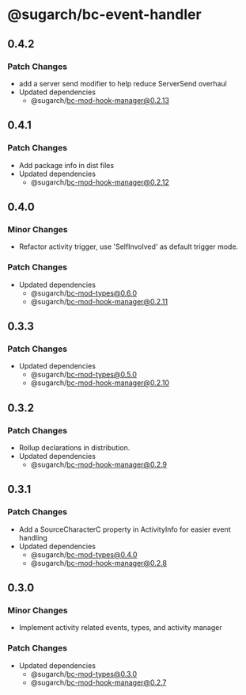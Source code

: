 # @sugarch/bc-event-handler

## 0.4.2

### Patch Changes

-   add a server send modifier to help reduce ServerSend overhaul
-   Updated dependencies
    -   @sugarch/bc-mod-hook-manager@0.2.13

## 0.4.1

### Patch Changes

-   Add package info in dist files
-   Updated dependencies
    -   @sugarch/bc-mod-hook-manager@0.2.12

## 0.4.0

### Minor Changes

-   Refactor activity trigger, use 'SelfInvolved' as default trigger mode.

### Patch Changes

-   Updated dependencies
    -   @sugarch/bc-mod-types@0.6.0
    -   @sugarch/bc-mod-hook-manager@0.2.11

## 0.3.3

### Patch Changes

-   Updated dependencies
    -   @sugarch/bc-mod-types@0.5.0
    -   @sugarch/bc-mod-hook-manager@0.2.10

## 0.3.2

### Patch Changes

-   Rollup declarations in distribution.
-   Updated dependencies
    -   @sugarch/bc-mod-hook-manager@0.2.9

## 0.3.1

### Patch Changes

-   Add a SourceCharacterC property in ActivityInfo for easier event handling
-   Updated dependencies
    -   @sugarch/bc-mod-types@0.4.0
    -   @sugarch/bc-mod-hook-manager@0.2.8

## 0.3.0

### Minor Changes

-   Implement activity related events, types, and activity manager

### Patch Changes

-   Updated dependencies
    -   @sugarch/bc-mod-types@0.3.0
    -   @sugarch/bc-mod-hook-manager@0.2.7
